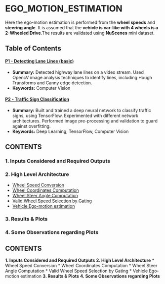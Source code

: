 # EGO_MOTION_ESTIMATION
Here the ego-motion estimation is performed from the **wheel speeds** and **steering angle**. It is assumed that the **vehicle is car-like with 4 wheels is a 2-Wheeled Drive**.The results are validated using **NuScenes** mini dataset.

## Table of Contents

#### [P1 - Detecting Lane Lines (basic)](project_1_lane_finding_basic)
 - **Summary:** Detected highway lane lines on a video stream. Used OpencV image analysis techniques to identify lines, including Hough Transforms and Canny edge detection.
 - **Keywords:** Computer Vision
 
#### [P2 - Traffic Sign Classification](project_2_traffic_sign_classifier)
 - **Summary:** Built and trained a deep neural network to classify traffic signs, using TensorFlow. Experimented with different network architectures. Performed image pre-processing and validation to guard against overfitting.
 - **Keywords:** Deep Learning, TensorFlow, Computer Vision


## CONTENTS

### 1. Inputs Considered and Required Outputs
### 2. High Level Architecture
   - <ins>Wheel Speed Conversion<ins>
   - <ins>Wheel Coordinates Computation</ins>
   - <ins>Wheel Steer Angle Computation</ins>
   - <ins>Valid Wheel Speed Selection by Gating</ins>
   - <ins>Vehicle Ego-motion estimation</ins>
### 3. Results & Plots
### 4. Some Observations regarding Plots

## CONTENTS

**1. Inputs Considered and Required Outputs**
**2. High Level Architecture**
       * Wheel Speed Conversion
       * Wheel Coordinates Computation
       * Wheel Steer Angle Computation
       * Valid Wheel Speed Selection by Gating
       * Vehicle Ego-motion estimation
**3. Results & Plots**
**4. Some Observations regarding Plots**
